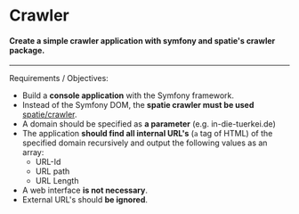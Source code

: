 # Crawler

#### Create a simple crawler application with symfony and spatie's crawler package.
___

  Requirements / Objectives:
  
  - Build a **console application** with the Symfony framework.
  - Instead of the Symfony DOM, the **spatie crawler must be used** [spatie/crawler](https://github.com/spatie/crawler).
  - A domain should be specified as **a parameter** (e.g. in-die-tuerkei.de)
  - The application **should find all internal URL's** (`a` tag of HTML) of the specified domain recursively and output the following values as an array:
    * URL-Id
    * URL path
    * URL Length
  - A web interface **is not necessary**.
  - External URL's should **be ignored**.
